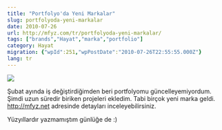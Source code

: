 ```yaml
---
title: "Portfolyo'da Yeni Markalar"
slug: portfolyoda-yeni-markalar
date: 2010-07-26
url: http://mfyz.com/tr/portfolyoda-yeni-markalar/
tags: ["brands","Hayat","marka","portfolio"]
category: Hayat
migration: {"wpId":251,"wpPostDate":"2010-07-26T22:55:55.000Z"}
lang: tr
---
```


![](/images/archive/tr/2010/07/new_brands.gif)

Şubat ayında iş değiştirdiğimden beri portfolyomu güncelleyemiyordum. Şimdi uzun süredir biriken projeleri ekledim. Tabi birçok yeni marka geldi. http://mfyz.net adresinde detayları inceleyebilirsiniz.

Yüzyıllardır yazmamıştım günlüğe de :)